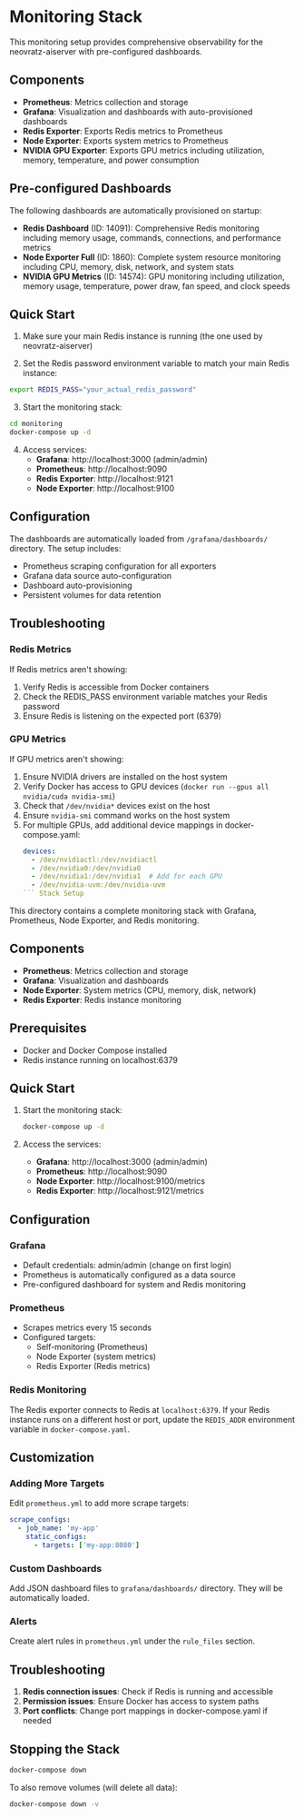 # Monitoring Stack

This monitoring setup provides comprehensive observability for the neovratz-aiserver with pre-configured dashboards.

## Components

- **Prometheus**: Metrics collection and storage
- **Grafana**: Visualization and dashboards with auto-provisioned dashboards
- **Redis Exporter**: Exports Redis metrics to Prometheus
- **Node Exporter**: Exports system metrics to Prometheus
- **NVIDIA GPU Exporter**: Exports GPU metrics including utilization, memory, temperature, and power consumption

## Pre-configured Dashboards

The following dashboards are automatically provisioned on startup:

- **Redis Dashboard** (ID: 14091): Comprehensive Redis monitoring including memory usage, commands, connections, and performance metrics
- **Node Exporter Full** (ID: 1860): Complete system resource monitoring including CPU, memory, disk, network, and system stats
- **NVIDIA GPU Metrics** (ID: 14574): GPU monitoring including utilization, memory usage, temperature, power draw, fan speed, and clock speeds

## Quick Start

1. Make sure your main Redis instance is running (the one used by neovratz-aiserver)

2. Set the Redis password environment variable to match your main Redis instance:
```bash
export REDIS_PASS="your_actual_redis_password"
```

3. Start the monitoring stack:
```bash
cd monitoring
docker-compose up -d
```

4. Access services:
   - **Grafana**: http://localhost:3000 (admin/admin)
   - **Prometheus**: http://localhost:9090
   - **Redis Exporter**: http://localhost:9121
   - **Node Exporter**: http://localhost:9100

## Configuration

The dashboards are automatically loaded from `/grafana/dashboards/` directory. The setup includes:

- Prometheus scraping configuration for all exporters
- Grafana data source auto-configuration
- Dashboard auto-provisioning
- Persistent volumes for data retention

## Troubleshooting

### Redis Metrics
If Redis metrics aren't showing:
1. Verify Redis is accessible from Docker containers
2. Check the REDIS_PASS environment variable matches your Redis password
3. Ensure Redis is listening on the expected port (6379)

### GPU Metrics  
If GPU metrics aren't showing:
1. Ensure NVIDIA drivers are installed on the host system
2. Verify Docker has access to GPU devices (`docker run --gpus all nvidia/cuda nvidia-smi`)
3. Check that `/dev/nvidia*` devices exist on the host
4. Ensure `nvidia-smi` command works on the host system
5. For multiple GPUs, add additional device mappings in docker-compose.yaml:
   ```yaml
   devices:
     - /dev/nvidiactl:/dev/nvidiactl
     - /dev/nvidia0:/dev/nvidia0
     - /dev/nvidia1:/dev/nvidia1  # Add for each GPU
     - /dev/nvidia-uvm:/dev/nvidia-uvm
   ``` Stack Setup

This directory contains a complete monitoring stack with Grafana, Prometheus, Node Exporter, and Redis monitoring.

## Components

- **Prometheus**: Metrics collection and storage
- **Grafana**: Visualization and dashboards
- **Node Exporter**: System metrics (CPU, memory, disk, network)
- **Redis Exporter**: Redis instance monitoring

## Prerequisites

- Docker and Docker Compose installed
- Redis instance running on localhost:6379

## Quick Start

1. Start the monitoring stack:
   ```bash
   docker-compose up -d
   ```

2. Access the services:
   - **Grafana**: http://localhost:3000 (admin/admin)
   - **Prometheus**: http://localhost:9090
   - **Node Exporter**: http://localhost:9100/metrics
   - **Redis Exporter**: http://localhost:9121/metrics

## Configuration

### Grafana
- Default credentials: admin/admin (change on first login)
- Prometheus is automatically configured as a data source
- Pre-configured dashboard for system and Redis monitoring

### Prometheus
- Scrapes metrics every 15 seconds
- Configured targets:
  - Self-monitoring (Prometheus)
  - Node Exporter (system metrics)
  - Redis Exporter (Redis metrics)

### Redis Monitoring
The Redis exporter connects to Redis at `localhost:6379`. If your Redis instance runs on a different host or port, update the `REDIS_ADDR` environment variable in `docker-compose.yaml`.

## Customization

### Adding More Targets
Edit `prometheus.yml` to add more scrape targets:

```yaml
scrape_configs:
  - job_name: 'my-app'
    static_configs:
      - targets: ['my-app:8080']
```

### Custom Dashboards
Add JSON dashboard files to `grafana/dashboards/` directory. They will be automatically loaded.

### Alerts
Create alert rules in `prometheus.yml` under the `rule_files` section.

## Troubleshooting

1. **Redis connection issues**: Check if Redis is running and accessible
2. **Permission issues**: Ensure Docker has access to system paths
3. **Port conflicts**: Change port mappings in docker-compose.yaml if needed

## Stopping the Stack

```bash
docker-compose down
```

To also remove volumes (will delete all data):
```bash
docker-compose down -v
```
